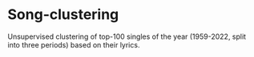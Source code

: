 # Song-clustering
Unsupervised clustering of top-100 singles of the year (1959-2022, split into three periods) based on their lyrics.

